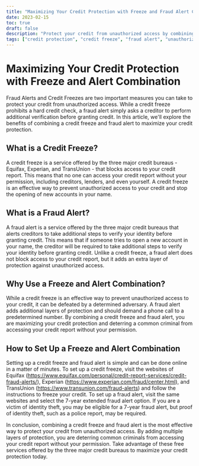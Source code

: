 ```yaml
---
title: "Maximizing Your Credit Protection with Freeze and Fraud Alert Combination"
date: 2023-02-15
toc: true
draft: false
description: "Protect your credit from unauthorized access by combining a credit freeze and fraud alert, the most effective solution for deterring common criminals from accessing your credit report without your permission."
tags: ["credit protection", "credit freeze", "fraud alert", "unauthorized access", "credit report", "identity theft", "Equifax", "Experian", "TransUnion", "credit bureaus", "maximum protection"]
---
```


# Maximizing Your Credit Protection with Freeze and Alert Combination

Fraud Alerts and Credit Freezes are two important measures you can take to protect your credit from unauthorized access. While a credit freeze prohibits a hard credit check, a fraud alert simply asks a creditor to perform additional verification before granting credit. In this article, we'll explore the benefits of combining a credit freeze and fraud alert to maximize your credit protection.

## What is a Credit Freeze?

A credit freeze is a service offered by the three major credit bureaus - Equifax, Experian, and TransUnion - that blocks access to your credit report. This means that no one can access your credit report without your permission, including creditors, lenders, and even yourself. A credit freeze is an effective way to prevent unauthorized access to your credit and stop the opening of new accounts in your name.

## What is a Fraud Alert?

A fraud alert is a service offered by the three major credit bureaus that alerts creditors to take additional steps to verify your identity before granting credit. This means that if someone tries to open a new account in your name, the creditor will be required to take additional steps to verify your identity before granting credit. Unlike a credit freeze, a fraud alert does not block access to your credit report, but it adds an extra layer of protection against unauthorized access.

## Why Use a Freeze and Alert Combination?

While a credit freeze is an effective way to prevent unauthorized access to your credit, it can be defeated by a determined adversary. A fraud alert adds additional layers of protection and should demand a phone call to a predetermined number. By combining a credit freeze and fraud alert, you are maximizing your credit protection and deterring a common criminal from accessing your credit report without your permission.

## How to Set Up a Freeze and Alert Combination

Setting up a credit freeze and fraud alert is simple and can be done online in a matter of minutes. To set up a credit freeze, visit the websites of Equifax (https://www.equifax.com/personal/credit-report-services/credit-fraud-alerts/), Experian (https://www.experian.com/fraud/center.html), and TransUnion (https://www.transunion.com/fraud-alerts) and follow the instructions to freeze your credit. To set up a fraud alert, visit the same websites and select the 7-year extended fraud alert option. If you are a victim of identity theft, you may be eligible for a 7-year fraud alert, but proof of identity theft, such as a police report, may be required.

In conclusion, combining a credit freeze and fraud alert is the most effective way to protect your credit from unauthorized access. By adding multiple layers of protection, you are deterring common criminals from accessing your credit report without your permission. Take advantage of these free services offered by the three major credit bureaus to maximize your credit protection today.